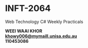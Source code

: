# INFT-2064
Web Technology C# Weekly Practicals

**WEEI WAAI KHOR**  
**khowy006@mymaill.unisa.edu.au**  
**110453086**
